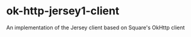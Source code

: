 ok-http-jersey1-client
======================

An implementation of the Jersey client based on Square's OkHttp client
